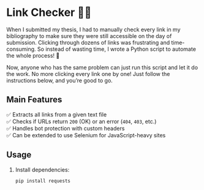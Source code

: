 # Link Checker 🔗✅  

When I submitted my thesis, I had to manually check every link in my bibliography to make sure they were still accessible on the day of submission. Clicking through dozens of links was frustrating and time-consuming. So instead of wasting time, I wrote a Python script to automate the whole process! 🚀

Now, anyone who has the same problem can just run this script and let it do the work. No more clicking every link one by one! Just follow the instructions below, and you’re good to go.

## Main Features  
✅ Extracts all links from a given text file  
✅ Checks if URLs return `200` (OK) or an error (`404`, `403`, etc.)  
✅ Handles bot protection with custom headers  
✅ Can be extended to use Selenium for JavaScript-heavy sites  

## Usage  
1. Install dependencies:  
   ```sh
   pip install requests
